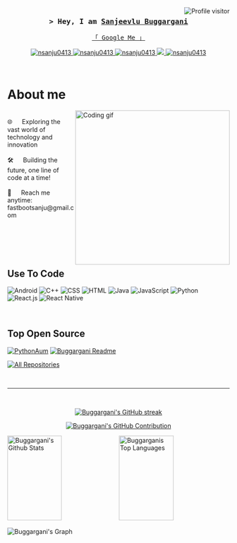 <a href="https://komarev.com/ghpvc/?username=nsanju0413">
  <img align="right" src="https://komarev.com/ghpvc/?username=nsanju0413&label=Visitors&color=0e75b6&style=flat" alt="Profile visitor" />
</a>

<!-- Intro  -->
<h3 align="center">
        <samp>&gt; Hey, I am
                <b><a target="_blank" href="https://www.bsanju.in">Sanjeevlu Buggargani</a></b>
        </samp>
</h3>

<p align="center"> 
  <samp>
    <a href="https://www.google.com/search?q=Sanjeevlu+Buggargani">「 Google Me 」</a>
    <br>
  </samp>
</p>

<p align="center">
 <a href="https://bsanju.in" target="blank">
  <img src="https://img.shields.io/badge/Website-DC143C?style=for-the-badge&logo=medium&logoColor=white" alt="nsanju0413" />
 </a>
 <a href="https://linkedin.com/in/nsanju0413 target="_blank">
  <img src="https://img.shields.io/badge/LinkedIn-0077B5?style=for-the-badge&logo=linkedin&logoColor=white" alt="nsanju0413"/>
 </a>
 <a href="https://dev.to/nsanju0413" target="_blank">
  <img src="https://img.shields.io/badge/dev.to-0A0A0A?style=for-the-badge&logo=dev.to&logoColor=white" alt="nsanju0413" />
 </a>
 <a href="https://twitter.com/nsanju013" target="_blank">
  <img src="https://img.shields.io/badge/Twitter-1DA1F2?style=for-the-badge&logo=twitter&logoColor=white" />
 </a>
 <a href="https://instagram.com/bsanju2024" target="_blank">
  <img src="https://img.shields.io/badge/Instagram-fe4164?style=for-the-badge&logo=instagram&logoColor=white" alt="nsanju0413" />
 </a>

  </a> 
</p>
<br />

<!-- About Section -->

# About me

<p>
 <img align="right" width="350" src="https://camo.githubusercontent.com/7de37139d0b4c1ce40865e799b446c0e963a3dd8fb68d239707237c40604fa3d/68747470733a2f2f63646e2e6472696262626c652e636f6d2f75736572732f3733303730332f73637265656e73686f74732f363538313234332f6176656e746f2e676966" alt="Coding gif" />
  <br/>
 🌐 &emsp; Exploring the vast world of technology and innovation<br/><br/>
 🛠️ &emsp; Building the future, one line of code at a time!<br/><br/>
 📧 &emsp; Reach me anytime: fastbootsanju@gmail.com<br/><br/>
 
</p>

<br/>
<br/>
<br/>

## Use To Code

![Android](https://img.shields.io/badge/Android-3DDC84?style=for-the-badge&labelColor=black&logo=android&logoColor=3DDC84)
![C++](https://img.shields.io/badge/C++-00599C?style=for-the-badge&labelColor=black&logo=c%2B%2B&logoColor=00599C)
![CSS](https://img.shields.io/badge/CSS-1572B6?style=for-the-badge&labelColor=black&logo=css3&logoColor=1572B6)
![HTML](https://img.shields.io/badge/HTML-E34F26?style=for-the-badge&labelColor=black&logo=html5&logoColor=E34F26)
![Java](https://img.shields.io/badge/Java-007396?style=for-the-badge&labelColor=black&logo=java&logoColor=007396)
![JavaScript](https://img.shields.io/badge/JavaScript-F0DB4F?style=for-the-badge&labelColor=black&logo=javascript&logoColor=F0DB4F)
![Python](https://img.shields.io/badge/Python-3776AB?style=for-the-badge&labelColor=black&logo=python&logoColor=3776AB)
![React.js](https://img.shields.io/badge/React.js-61DAFB?style=for-the-badge&labelColor=black&logo=react&logoColor=61DAFB)
![React Native](https://img.shields.io/badge/React_Native-61DAFB?style=for-the-badge&labelColor=black&logo=react&logoColor=61DAFB)

<br/>

## Top Open Source

[![PythonAum](https://github-readme-stats.vercel.app/api/pin/?username=nsanju0413&repo=PythonAum&border_color=7F3FBF&bg_color=0D1117&title_color=C9D1D9&text_color=8B949E&icon_color=7F3FBF)](https://github.com/nsanju0413/PythonAum)
[![Buggargani Readme](https://github-readme-stats.vercel.app/api/pin/?username=nsanju0413&repo=nsanju0413&border_color=7F3FBF&bg_color=0D1117&title_color=C9D1D9&text_color=8B949E&icon_color=7F3FBF)](https://github.com/nsanju0413/nsanju0413)

<p align="left">
  <a href="https://github.com/nsanju0413?tab=repositories" target="_blank"><img alt="All Repositories" title="All Repositories" src="https://img.shields.io/badge/-All%20Repos-2962FF?style=for-the-badge&logo=koding&logoColor=white"/></a>
</p>

<br/>
<hr/>
<br/>

<p align="center">
  <a href="https://github.com/nsanju0413">
    <img src="https://github-readme-streak-stats.herokuapp.com/?user=nsanju0413&theme=radical&border=7F3FBF&background=0D1117" alt="Buggargani's GitHub streak"/>
  </a>
</p>

<p align="center">
  <a href="https://github.com/nsanju0413">
    <img src="https://github-profile-summary-cards.vercel.app/api/cards/profile-details?username=nsanju0413&theme=radical" alt="Buggargani's GitHub Contribution"/>
  </a>
</p>

<a> 
    <a href="https://github.com/nsanju0413"><img alt="Buggargani's Github Stats" src="https://denvercoder1-github-readme-stats.vercel.app/api?username=nsanju0413&show_icons=true&count_private=true&theme=react&border_color=7F3FBF&bg_color=0D1117&title_color=F85D7F&icon_color=F8D866" height="192px" width="49.5%"/></a>
  <a href="https://github.com/nsanju0413"><img alt="Buggarganis Top Languages" src="https://denvercoder1-github-readme-stats.vercel.app/api/top-langs/?username=nsanju0413&langs_count=8&layout=compact&theme=react&border_color=7F3FBF&bg_color=0D1117&title_color=F85D7F&icon_color=F8D866" height="192px" width="49.5%"/></a>
  <br/>
</a>

![Buggargani's Graph](https://github-readme-activity-graph.vercel.app/graph?username=nsanju0413&custom_title=Sanjeevlu%20Buggargani's%20GitHub%20Activity%20Graph&bg_color=0D1117&color=7F3FBF&line=7F3FBF&point=7F3FBF&area_color=FFFFFF&title_color=FFFFFF&area=true)
